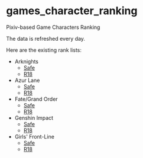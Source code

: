 # games_character_ranking

Pixiv-based Game Characters Ranking

The data is refreshed every day.

Here are the existing rank lists:

* Arknights
  * [Safe](https://github.com/narugo1992/games_character_ranking/tree/arknights_safe)
  * [R18](https://github.com/narugo1992/games_character_ranking/tree/arknights_r18)
* Azur Lane
  * [Safe](https://github.com/narugo1992/games_character_ranking/tree/azurlane_safe)
  * [R18](https://github.com/narugo1992/games_character_ranking/tree/azurlane_r18)
* Fate/Grand Order
  * [Safe](https://github.com/narugo1992/games_character_ranking/tree/fgo_safe)
  * [R18](https://github.com/narugo1992/games_character_ranking/tree/fgo_r18)
* Genshin Impact
  * [Safe](https://github.com/narugo1992/games_character_ranking/tree/genshin_safe)
  * [R18](https://github.com/narugo1992/games_character_ranking/tree/genshin_r18)
* Girls' Front-Line
  * [Safe](https://github.com/narugo1992/games_character_ranking/tree/girlsfrontline_safe)
  * [R18](https://github.com/narugo1992/games_character_ranking/tree/girlsfrontline_r18)

